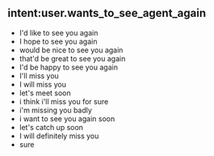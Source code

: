 ## intent:user.wants_to_see_agent_again
- I'd like to see you again
- I hope to see you again
- would be nice to see you again
- that'd be great to see you again
- I'd be happy to see you again
- I'll miss you
- I will miss you 
- let's meet soon
- i think i'll miss you for sure
- i'm missing you badly
- i want to see you again soon
- let's catch up soon
- I will definitely miss you 
- sure
